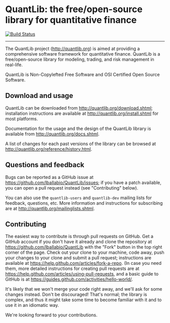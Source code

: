 
QuantLib: the free/open-source library for quantitative finance
===============================================================

[![Build Status](https://travis-ci.org/lballabio/QuantLib.svg?branch=master)](https://travis-ci.org/lballabio/QuantLib)

---

The QuantLib project (<http://quantlib.org>) is aimed at providing a
comprehensive software framework for quantitative finance. QuantLib is
a free/open-source library for modeling, trading, and risk management
in real-life.

QuantLib is Non-Copylefted Free Software and OSI Certified Open Source
Software.


Download and usage
------------------

QuantLib can be downloaded from <http://quantlib.org/download.shtml>;
installation instructions are available at
<http://quantlib.org/install.shtml> for most platforms.

Documentation for the usage and the design of the QuantLib library is
available from <http://quantlib.org/docs.shtml>.

A list of changes for each past versions of the library can be
browsed at <http://quantlib.org/reference/history.html>.


Questions and feedback
----------------------

Bugs can be reported as a GitHub issue at
<https://github.com/lballabio/QuantLib/issues>; if you have a patch
available, you can open a pull request instead (see "Contributing"
below).

You can also use the `quantlib-users` and `quantlib-dev` mailing lists
for feedback, questions, etc.  More information and instructions for
subscribing are at <http://quantlib.org/mailinglists.shtml>.


Contributing
------------

The easiest way to contribute is through pull requests on GitHub.  Get
a GitHub account if you don't have it already and clone the repository
at <https://github.com/lballabio/QuantLib> with the "Fork" button in the
top right corner of the page. Check out your clone to your machine,
code away, push your changes to your clone and submit a pull request;
instructions are available at
<https://help.github.com/articles/fork-a-repo>.  (In case you need
them, more detailed instructions for creating pull requests are at
<https://help.github.com/articles/using-pull-requests>, and a basic
guide to GitHub is at
<https://guides.github.com/activities/hello-world/>.

It's likely that we won't merge your code right away, and we'll ask
for some changes instead. Don't be discouraged! That's normal; the
library is complex, and thus it might take some time to become
familiar with it and to use it in an idiomatic way.

We're looking forward to your contributions.

